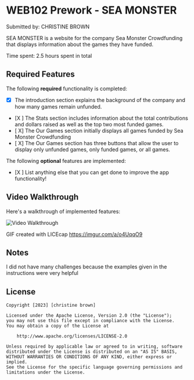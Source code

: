 # WEB102 Prework - SEA MONSTER

Submitted by: CHRISTINE BROWN

SEA MONSTER is a website for the company Sea Monster Crowdfunding that displays information about the games they have funded.

Time spent: 2.5 hours spent in total

## Required Features

The following **required** functionality is completed:

* [X] The introduction section explains the background of the company and how many games remain unfunded.
* [X ] The Stats section includes information about the total contributions and dollars raised as well as the top two most funded games.
* [ X] The Our Games section initially displays all games funded by Sea Monster Crowdfunding
* [ X] The Our Games section has three buttons that allow the user to display only unfunded games, only funded games, or all games.

The following **optional** features are implemented:

* [X ] List anything else that you can get done to improve the app functionality!

## Video Walkthrough

Here's a walkthrough of implemented features:

<img src='https://imgur.com/a/o4UqqO9' title='Video Walkthrough' width='' alt='Video Walkthrough' />

GIF created with LICEcap
https://imgur.com/a/o4UqqO9

## Notes

I did not have many challenges because the examples given in the instructions were very helpful
## License

    Copyright [2023] [christine brown]

    Licensed under the Apache License, Version 2.0 (the "License");
    you may not use this file except in compliance with the License.
    You may obtain a copy of the License at

        http://www.apache.org/licenses/LICENSE-2.0

    Unless required by applicable law or agreed to in writing, software
    distributed under the License is distributed on an "AS IS" BASIS,
    WITHOUT WARRANTIES OR CONDITIONS OF ANY KIND, either express or implied.
    See the License for the specific language governing permissions and
    limitations under the License.
